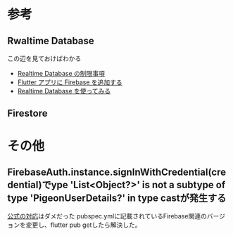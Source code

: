 # 参考


## Rwaltime Database
この辺を見ておけばわかる

- [Realtime Database の制限事項](https://firebase.google.com/docs/database/usage/limits?hl=ja)
- [Flutter アプリに Firebase を追加する](https://firebase.google.com/docs/flutter/setup?hl=ja&platform=android)
- [Realtime Database を使ってみる](https://firebase.google.com/docs/database/flutter/start?hl=ja&_gl=1*26vfj1*_up*MQ..*_ga*MTcwMTgxOTMyMy4xNzExMTk2OTQ3*_ga_CW55HF8NVT*MTcxMTE5Njk0Ny4xLjAuMTcxMTE5Njk0Ny4wLjAuMA..)

## Firestore




# その他

## FirebaseAuth.instance.signInWithCredential(credential)でype 'List<Object?>' is not a subtype of type 'PigeonUserDetails?' in type castが発生する

[公式の対応](https://github.com/firebase/flutterfire/issues/13077)はダメだった
pubspec.ymlに記載されているFirebase関連のバージョンを変更し、flutter pub getしたら解決した。
